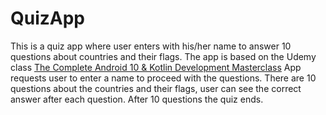 # QuizApp
This is a quiz app where user enters with his/her name to answer 10 questions about countries and their flags.
The app is based on the Udemy class [The Complete Android 10 & Kotlin Development Masterclass](https://www.udemy.com/course/android-kotlin-developer/learn/lecture/17999033#overview)
App requests user to enter a name to proceed with the questions. There are 10 questions about the countries and their flags, user can see the correct answer after each question.
After 10 questions the quiz ends.
